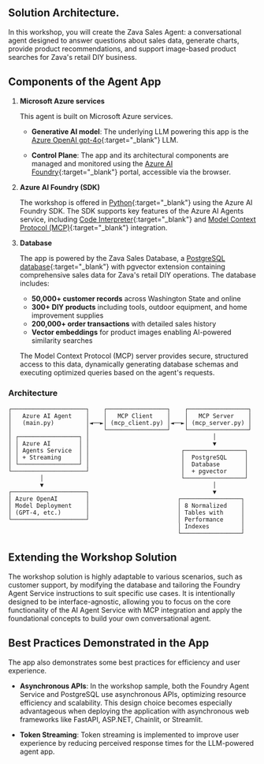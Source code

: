 ## Solution Architecture. 

In this workshop, you will create the Zava Sales Agent: a conversational agent designed to answer questions about sales data, generate charts, provide product recommendations, and support image-based product searches for Zava's retail DIY business.

## Components of the Agent App

1. **Microsoft Azure services**

    This agent is built on Microsoft Azure services.

      - **Generative AI model**: The underlying LLM powering this app is the [Azure OpenAI gpt-4o](https://learn.microsoft.com/azure/ai-services/openai/concepts/models?tabs=global-standard%2Cstandard-chat-completions#gpt-4o-and-gpt-4-turbo){:target="_blank"} LLM.

      - **Control Plane**: The app and its architectural components are managed and monitored using the [Azure AI Foundry](https://ai.azure.com){:target="_blank"} portal, accessible via the browser.

2. **Azure AI Foundry (SDK)**

    The workshop is offered in [Python](https://learn.microsoft.com/python/api/overview/azure/ai-projects-readme?view=azure-python-preview&context=%2Fazure%2Fai-services%2Fagents%2Fcontext%2Fcontext){:target="_blank"} using the Azure AI Foundry SDK. The SDK supports key features of the Azure AI Agents service, including [Code Interpreter](https://learn.microsoft.com/azure/ai-services/agents/how-to/tools/code-interpreter?view=azure-python-preview&tabs=python&pivots=overview){:target="_blank"} and [Model Context Protocol (MCP)](https://modelcontextprotocol.io/){:target="_blank"} integration.

3. **Database**

    The app is powered by the Zava Sales Database, a [PostgreSQL database](https://www.postgresql.org/){:target="_blank"} with pgvector extension containing comprehensive sales data for Zava's retail DIY operations. The database includes:
    
     - **50,000+ customer records** across Washington State and online
     - **300+ DIY products** including tools, outdoor equipment, and home improvement supplies  
     - **200,000+ order transactions** with detailed sales history
     - **Vector embeddings** for product images enabling AI-powered similarity searches
     
     The Model Context Protocol (MCP) server provides secure, structured access to this data, dynamically generating database schemas and executing optimized queries based on the agent's requests.

### Architecture

```text
┌─────────────────────┐    ┌─────────────────┐    ┌─────────────────┐
│   Azure AI Agent    │    │   MCP Client    │    │   MCP Server    │
│   (main.py)         │◄──►│ (mcp_client.py) │◄──►│ (mcp_server.py) │
│                     │    └─────────────────┘    └─────────────────┘
│ ┌─────────────────┐ │                                   │
│ │ Azure AI        │ │                                   ▼
│ │ Agents Service  │ │                          ┌─────────────────┐
│ │ + Streaming     │ │                          │  PostgreSQL     │
│ └─────────────────┘ │                          │  Database       │
└─────────────────────┘                          │  + pgvector     │
         │                                       └─────────────────┘
         ▼                                                │
┌─────────────────────┐                                   ▼
│ Azure OpenAI        │                         ┌─────────────────┐
│ Model Deployment    │                         │ 8 Normalized    │
│ (GPT-4, etc.)       │                         │ Tables with     │
└─────────────────────┘                         │ Performance     │
                                                │ Indexes         │
                                                └─────────────────┘
```

## Extending the Workshop Solution

The workshop solution is highly adaptable to various scenarios, such as customer support, by modifying the database and tailoring the Foundry Agent Service instructions to suit specific use cases. It is intentionally designed to be interface-agnostic, allowing you to focus on the core functionality of the AI Agent Service with MCP integration and apply the foundational concepts to build your own conversational agent.

## Best Practices Demonstrated in the App

The app also demonstrates some best practices for efficiency and user experience.

- **Asynchronous APIs**:
  In the workshop sample, both the Foundry Agent Service and PostgreSQL use asynchronous APIs, optimizing resource efficiency and scalability. This design choice becomes especially advantageous when deploying the application with asynchronous web frameworks like FastAPI, ASP.NET, Chainlit, or Streamlit.

- **Token Streaming**:
  Token streaming is implemented to improve user experience by reducing perceived response times for the LLM-powered agent app.

